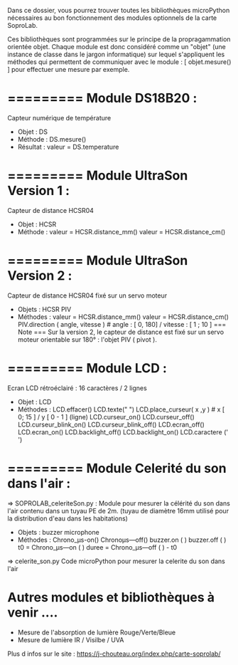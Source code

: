 Dans ce dossier, vous pourrez trouver toutes les bibliothèques microPython nécessaires au bon fonctionnement des modules optionnels de la carte SoproLab.

Ces bibliothèques sont programmées sur le principe de la propragammation orientée objet.
Chaque module est donc considéré comme un "objet" (une instance de classe dans le jargon informatique) sur lequel s'appliquent
 les méthodes qui permettent de communiquer avec le module : [ objet.mesure() ] pour effectuer une mesure par exemple.
 
# ========= Module DS18B20 :
Capteur numérique de température
  - Objet : 
    DS
  - Méthode : 
    DS.mesure()
  - Résultat : 
  valeur = DS.temperature

# ========= Module UltraSon Version 1 :
Capteur de distance HCSR04
  - Objet : 
      HCSR
  - Méthode :
      valeur = HCSR.distance_mm()
      valeur = HCSR.distance_cm()

# ========= Module UltraSon Version 2 :
Capteur de distance HCSR04 fixé sur un servo moteur
  - Objets : 
      HCSR
      PIV
  - Méthodes :
      valeur = HCSR.distance_mm()
      valeur = HCSR.distance_cm()
      PIV.direction ( angle, vitesse ) # angle : [ 0, 180] / vitesse : [ 1 ; 10 ]
=== Note ===
Sur la version 2, le capteur de distance est fixé sur un servo moteur orientable sur 180° : l'objet PIV ( pivot ). 

# ========= Module LCD :
Ecran LCD rétroéclairé : 16 caractères / 2 lignes
  - Objet :
      LCD
  - Méthodes : 
      LCD.effacer()
      LCD.texte(" ")
      LCD.place_curseur( x ,y ) # x [ 0; 15 ]  /  y [ 0 - 1 ] (ligne)
      LCD.curseur_on()
      LCD.curseur_off()
      LCD.curseur_blink_on()
      LCD.curseur_blink_off()
      LCD.ecran_off()
      LCD.ecran_on()
      LCD.backlight_off()
      LCD.backlight_on()
      LCD.caractere (' ')
 
 # ========= Module Celerité du son dans l'air :
=> SOPROLAB_celeriteSon.py :
Module pour mesurer la célérité du son dans l'air contenu dans un tuyau PE de 2m.
(tuyau de diamètre 16mm utilisé pour la distribution d'eau dans les habitations)
  - Objets :
      buzzer
      microphone
  - Méthodes : 
      Chrono_µs-on()
      Chronoµs—off()
      buzzer.on ( )
      buzzer.off ( )
      t0 = Chrono_µs—on ( )
      duree = Chrono_µs—off ( ) - t0

=> celerite_son.py
Code microPython pour mesurer la celerite du son dans l'air

 # Autres modules et bibliothèques à venir ....
- Mesure de l'absorption de lumière Rouge/Verte/Bleue
- Mesure de lumière IR / Visilbe / UVA

Plus d infos sur le site : https://j-chouteau.org/index.php/carte-soprolab/
